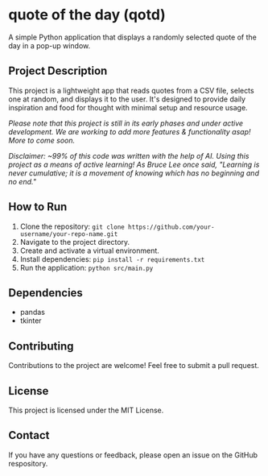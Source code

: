 # quote of the day (qotd)
A simple Python application that displays a randomly selected quote of the day in a pop-up window. 

## Project Description
This project is a lightweight app that reads quotes from a CSV file, selects one at random, and displays it to the user. It's designed to provide daily inspiration and food for thought with minimal setup and resource usage. 

*Please note that this project is still in its early phases and under active development. We are working to add more features & functionality asap! More to come soon.*

*Disclaimer: ~99% of this code was written with the help of AI. Using this project as a means of active learning! As Bruce Lee once said, "Learning is never cumulative; it is a movement of knowing which has no beginning and no end."*

## How to Run
1. Clone the repository: `git clone https://github.com/your-username/your-repo-name.git`
2. Navigate to the project directory.
3. Create and activate a virtual environment.
4. Install dependencies: `pip install -r requirements.txt`
5. Run the application: `python src/main.py`

## Dependencies
- pandas
- tkinter

## Contributing
Contributions to the project are welcome! Feel free to submit a pull request.

## License
This project is licensed under the MIT License.

## Contact
If you have any questions or feedback, please open an issue on the GitHub respository.
